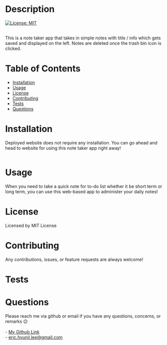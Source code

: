 
        
# Description

[![License: MIT](https://img.shields.io/badge/License-MIT-yellow.svg)](https://opensource.org/licenses/MIT)<br><br>

This is a note taker app that takes in simple notes with title / info which gets saved and displayed on the left. Notes are deleted once the trash bin icon is clicked.

# Table of Contents

* [Installation](#installation)
* [Usage](#usage)
* [License](#license)
* [Contributing](#contributing)
* [Tests](#tests)
* [Questions](#questions)

# Installation

Deployed website does not require any installation. You can go ahead and head to website for using this note taker app right away!

```

```

# Usage

When you need to take a quick note for to-do list whether it be short term or long term, you can use this web-based app to administer your daily notes!

# License

Licensed by MIT License

# Contributing

Any contributions, issues, or feature requests are always welcome!

# Tests



# Questions

Please reach me via github or email if you have any questions, concerns, or remarks 😉<br><br>
    - [My Github Link](https://github.com/ericeya) <br>
    - eric.hyunil.lee@gmail.com
        
        